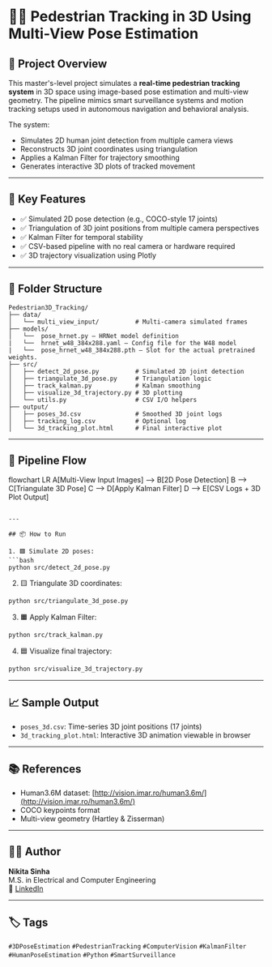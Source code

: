 # 🚶‍♂️ Pedestrian Tracking in 3D Using Multi-View Pose Estimation

## 🎯 Project Overview
This master's-level project simulates a **real-time pedestrian tracking system** in 3D space using image-based pose estimation and multi-view geometry. The pipeline mimics smart surveillance systems and motion tracking setups used in autonomous navigation and behavioral analysis.

The system:
- Simulates 2D human joint detection from multiple camera views
- Reconstructs 3D joint coordinates using triangulation
- Applies a Kalman Filter for trajectory smoothing
- Generates interactive 3D plots of tracked movement

---

## 🧠 Key Features
- ✅ Simulated 2D pose detection (e.g., COCO-style 17 joints)
- ✅ Triangulation of 3D joint positions from multiple camera perspectives
- ✅ Kalman Filter for temporal stability
- ✅ CSV-based pipeline with no real camera or hardware required
- ✅ 3D trajectory visualization using Plotly

---

## 🧱 Folder Structure

```
Pedestrian3D_Tracking/
├── data/
│   └── multi_view_input/          # Multi-camera simulated frames
├── models/
│   └──  pose_hrnet.py – HRNet model definition
|   └──  hrnet_w48_384x288.yaml – Config file for the W48 model
|   └──  pose_hrnet_w48_384x288.pth – Slot for the actual pretrained weights.
├── src/
│   ├── detect_2d_pose.py          # Simulated 2D joint detection
│   ├── triangulate_3d_pose.py     # Triangulation logic
│   ├── track_kalman.py            # Kalman smoothing
│   ├── visualize_3d_trajectory.py # 3D plotting
│   └── utils.py                   # CSV I/O helpers
├── output/
│   ├── poses_3d.csv               # Smoothed 3D joint logs
│   ├── tracking_log.csv           # Optional log
│   └── 3d_tracking_plot.html      # Final interactive plot
```

---

## 🔁 Pipeline Flow

flowchart LR
    A[Multi-View Input Images] --> B[2D Pose Detection]
    B --> C[Triangulate 3D Pose]
    C --> D[Apply Kalman Filter]
    D --> E[CSV Logs + 3D Plot Output]
```

---

## 📦 How to Run

1. 🟩 Simulate 2D poses:
```bash
python src/detect_2d_pose.py
```

2. 🟨 Triangulate 3D coordinates:
```bash
python src/triangulate_3d_pose.py
```

3. 🟧 Apply Kalman Filter:
```bash
python src/track_kalman.py
```

4. 🟦 Visualize final trajectory:
```bash
python src/visualize_3d_trajectory.py
```

---

## 📈 Sample Output
- `poses_3d.csv`: Time-series 3D joint positions (17 joints)
- `3d_tracking_plot.html`: Interactive 3D animation viewable in browser

---

## 📚 References
- Human3.6M dataset: [http://vision.imar.ro/human3.6m/](http://vision.imar.ro/human3.6m/)
- COCO keypoints format
- Multi-view geometry (Hartley & Zisserman)

---

## 👩‍💻 Author
**Nikita Sinha**  
M.S. in Electrical and Computer Engineering  
🔗 [LinkedIn](https://www.linkedin.com/in/nikita-sinhaa)

---

## 🏷️ Tags
`#3DPoseEstimation` `#PedestrianTracking` `#ComputerVision` `#KalmanFilter` `#HumanPoseEstimation` `#Python` `#SmartSurveillance`
